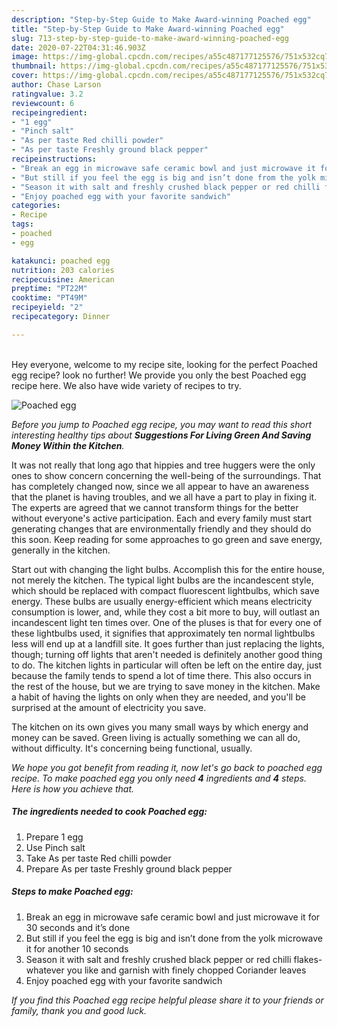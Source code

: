 ```yaml
---
description: "Step-by-Step Guide to Make Award-winning Poached egg"
title: "Step-by-Step Guide to Make Award-winning Poached egg"
slug: 713-step-by-step-guide-to-make-award-winning-poached-egg
date: 2020-07-22T04:31:46.903Z
image: https://img-global.cpcdn.com/recipes/a55c487177125576/751x532cq70/poached-egg-recipe-main-photo.jpg
thumbnail: https://img-global.cpcdn.com/recipes/a55c487177125576/751x532cq70/poached-egg-recipe-main-photo.jpg
cover: https://img-global.cpcdn.com/recipes/a55c487177125576/751x532cq70/poached-egg-recipe-main-photo.jpg
author: Chase Larson
ratingvalue: 3.2
reviewcount: 6
recipeingredient:
- "1 egg"
- "Pinch salt"
- "As per taste Red chilli powder"
- "As per taste Freshly ground black pepper"
recipeinstructions:
- "Break an egg in microwave safe ceramic bowl and just microwave it for 30 seconds and it’s done"
- "But still if you feel the egg is big and isn’t done from the yolk microwave it for another 10 seconds"
- "Season it with salt and freshly crushed black pepper or red chilli flakes- whatever you like and garnish with finely chopped Coriander leaves"
- "Enjoy poached egg with your favorite sandwich"
categories:
- Recipe
tags:
- poached
- egg

katakunci: poached egg 
nutrition: 203 calories
recipecuisine: American
preptime: "PT22M"
cooktime: "PT49M"
recipeyield: "2"
recipecategory: Dinner

---
```

<br>
Hey everyone, welcome to my recipe site, looking for the perfect Poached egg recipe? look no further! We provide you only the best Poached egg recipe here. We also have wide variety of recipes to try.
<br>


![Poached egg](https://img-global.cpcdn.com/recipes/a55c487177125576/751x532cq70/poached-egg-recipe-main-photo.jpg)

<i>Before you jump to Poached egg recipe, you may want to read this short interesting healthy tips about 
<strong>Suggestions For Living Green And Saving Money Within the Kitchen</strong>.</i>
</br>

It was not really that long ago that hippies and tree huggers were the only ones to show concern concerning the well-being of the surroundings. That has completely changed now, since we all appear to have an awareness that the planet is having troubles, and we all have a part to play in fixing it. The experts are agreed that we cannot transform things for the better without everyone's active participation. Each and every family must start generating changes that are environmentally friendly and they should do this soon. Keep reading for some approaches to go green and save energy, generally in the kitchen.

Start out with changing the light bulbs. Accomplish this for the entire house, not merely the kitchen. The typical light bulbs are the incandescent style, which should be replaced with compact fluorescent lightbulbs, which save energy. These bulbs are usually energy-efficient which means electricity consumption is lower, and, while they cost a bit more to buy, will outlast an incandescent light ten times over. One of the pluses is that for every one of these lightbulbs used, it signifies that approximately ten normal lightbulbs less will end up at a landfill site. It goes further than just replacing the lights, though; turning off lights that aren't needed is definitely another good thing to do. The kitchen lights in particular will often be left on the entire day, just because the family tends to spend a lot of time there. This also occurs in the rest of the house, but we are trying to save money in the kitchen. Make a habit of having the lights on only when they are needed, and you'll be surprised at the amount of electricity you save.

The kitchen on its own gives you many small ways by which energy and money can be saved. Green living is actually something we can all do, without difficulty. It's concerning being functional, usually.


<i>We hope you got benefit from reading it, now let's go back to poached egg recipe. To make poached egg you only need <strong>4</strong> ingredients and <strong>4</strong> steps. Here is how you achieve that.
</i>

##### The ingredients needed to cook Poached egg:

1. Prepare 1 egg
1. Use Pinch salt
1. Take As per taste Red chilli powder
1. Prepare As per taste Freshly ground black pepper


##### Steps to make Poached egg:

1. Break an egg in microwave safe ceramic bowl and just microwave it for 30 seconds and it’s done
1. But still if you feel the egg is big and isn’t done from the yolk microwave it for another 10 seconds
1. Season it with salt and freshly crushed black pepper or red chilli flakes- whatever you like and garnish with finely chopped Coriander leaves
1. Enjoy poached egg with your favorite sandwich


<i>If you find this Poached egg recipe helpful please share it to your friends or family, thank you and good luck.</i>
